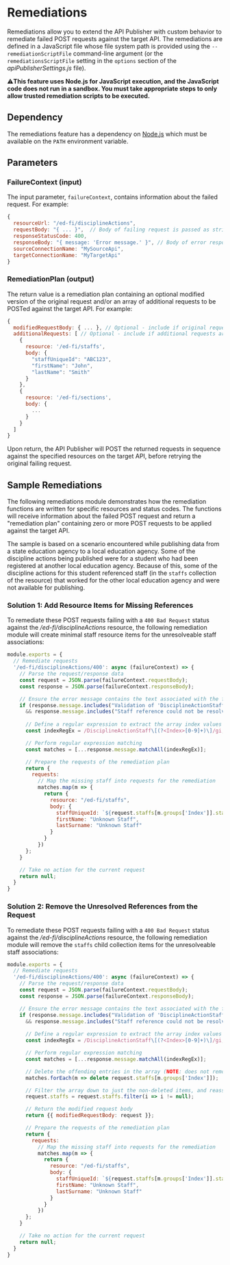 # Remediations
Remediations allow you to extend the API Publisher with custom behavior to remediate failed POST requests against the target API. The remediations are defined in a JavaScript file whose file system path is provided using the `--remediationScriptFile` command-line argument (or the `remediationsScriptFile` setting in the `options` section of the _apiPublisherSettings.js_ file).

⚠️**This feature uses Node.js for JavaScript execution, and the JavaScript code does not run in a sandbox. You must take appropriate steps to only allow trusted remediation scripts to be executed.**

## Dependency
The remediations feature has a dependency on [Node.js](https://nodejs.org/en/) which must be available on the `PATH` environment variable.

## Parameters

### FailureContext (input)
The input parameter, `failureContext`, contains information about the failed request. For example:
```javascript
{
  resourceUrl: "/ed-fi/disciplineActions",
  requestBody: "{ ... }",  // Body of failing request is passed as string
  responseStatusCode: 400,
  responseBody: "{ message: 'Error message.' }", // Body of error response is passed as string
  sourceConnectionName: "MySourceApi",
  targetConnectionName: "MyTargetApi"
}
```
### RemediationPlan (output)
The return value is a remediation plan containing an optional modified version of the original request and/or an array of additional requests to be POSTed against the target API. For example:
```javascript
{
  modifiedRequestBody: { ... }, // Optional - include if original request is modified
  additionalRequests: [ // Optional - include if additional requests are to be performed
    {
      resource: '/ed-fi/staffs',
      body: {
        "staffUniqueId": "ABC123",
        "firstName": "John",
        "lastName": "Smith"
      }
    },
    {
      resource: '/ed-fi/sections',
      body: {
        ...
      }
    }
  ]
}
```

Upon return, the API Publisher will POST the returned requests in sequence against the specified resources on the target API, before retrying the original failing request.

## Sample Remediations
The following remediations module demonstrates how the remediation functions are written for specific resources and status codes. The functions will receive information about the failed POST request and return a "remediation plan" containing zero or more POST requests to be applied against the target API.

The sample is based on a scenario encountered while publishing data from a state education agency to a local education agency. Some of the discipline actions being published were for a student who had been registered at another local education agency. Because of this, some of the discipline actions for this student referenced staff (in the `staffs` collection of the resource) that worked for the other local education agency and were not available for publishing.

### Solution 1: Add Resource Items for Missing References
To remediate these POST requests failing with a `400 Bad Request` status against the _/ed-fi/disciplineActions_ resource, the following remediation module will create minimal staff resource items for the unresolveable staff associations:

```javascript
module.exports = {
  // Remediate requests 
  '/ed-fi/disciplineActions/400': async (failureContext) => {
    // Parse the request/response data
    const request = JSON.parse(failureContext.requestBody);
    const response = JSON.parse(failureContext.responseBody); 

    // Ensure the error message contains the text associated with the failure we're remediating
    if (response.message.includes("Validation of 'DisciplineActionStaffs' failed.") 
      && response.message.includes("Staff reference could not be resolved.")) {
      
      // Define a regular expression to extract the array index values from the validation message
      const indexRegEx = /DisciplineActionStaff\[(?<Index>[0-9]+)\]/gi;

      // Perform regular expression matching
      const matches = [...response.message.matchAll(indexRegEx)];

      // Prepare the requests of the remediation plan
      return { 
        requests:
          // Map the missing staff into requests for the remediation
          matches.map(m => { 
            return {
              resource: "/ed-fi/staffs", 
              body: { 
                staffUniqueId: `${request.staffs[m.groups['Index']].staffReference.staffUniqueId}`, 
                firstName: "Unknown Staff", 
                lastSurname: "Unknown Staff" 
              }
            }
          })
      };
    }

    // Take no action for the current request
    return null;
  }
}
```

### Solution 2: Remove the Unresolved References from the Request
To remediate these POST requests failing with a `400 Bad Request` status against the _/ed-fi/disciplineActions_ resource, the following remediation module will remove the `staffs` child collection items for the unresolveable staff associations:

```javascript
module.exports = {
  // Remediate requests 
  '/ed-fi/disciplineActions/400': async (failureContext) => {
    // Parse the request/response data
    const request = JSON.parse(failureContext.requestBody);
    const response = JSON.parse(failureContext.responseBody); 

    // Ensure the error message contains the text associated with the failure we're remediating
    if (response.message.includes("Validation of 'DisciplineActionStaffs' failed.") 
      && response.message.includes("Staff reference could not be resolved.")) {
      
      // Define a regular expression to extract the array index values from the validation message
      const indexRegEx = /DisciplineActionStaff\[(?<Index>[0-9]+)\]/gi;

      // Perform regular expression matching
      const matches = [...response.message.matchAll(indexRegEx)];

      // Delete the offending entries in the array (NOTE: does not remove the array items)
      matches.forEach(m => delete request.staffs[m.groups['Index']]);

      // Filter the array down to just the non-deleted items, and reassign
      request.staffs = request.staffs.filter(i => i != null);

      // Return the modified request body
      return {{ modifiedRequestBody: request }};

      // Prepare the requests of the remediation plan
      return { 
        requests:
          // Map the missing staff into requests for the remediation
          matches.map(m => { 
            return {
              resource: "/ed-fi/staffs", 
              body: { 
                staffUniqueId: `${request.staffs[m.groups['Index']].staffReference.staffUniqueId}`, 
                firstName: "Unknown Staff", 
                lastSurname: "Unknown Staff" 
              }
            }
          })
      };
    }

    // Take no action for the current request
    return null;
  }
}
```

